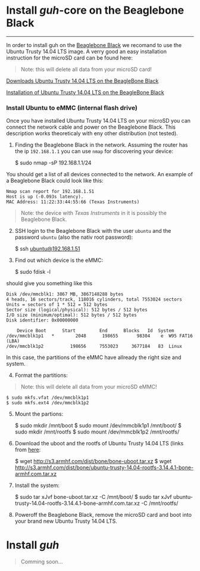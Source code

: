# Install *guh*-core on the Beaglebone Black
--------------------------------------------
In order to install guh on the [Beaglebone Black](http://beagleboard.org/black) we recomand to use the Ubuntu Trusty 14.04 LTS image. A verry good an easy installation instruction for the microSD card can be found here: 

> Note: this will delete all data from your microSD card!

[Downloads Ubuntu Trusty 14.04 LTS on the BeagleBone Black](http://www.armhf.com/download/)

[Installation of Ubuntu Trusty 14.04 LTS on the BeagleBone Black](http://www.armhf.com/boards/beaglebone-black/bbb-sd-install/)

### Install Ubuntu to eMMC (internal flash drive)
Once you have installed Ubuntu Trusty 14.04 LTS on your microSD you can connect the network cable and power on the Beaglebone Black. This description works theoreticaly with eny other distribution (not tested).

1. Finding the Beaglebone Black in the network. Assuming the router has the ip `192.168.1.1` you can use `nmap` for discovering your device:

    $ sudo nmap -sP 192.168.1.1/24

You should get a list of all devices connected to the network. An example of a Beaglebone Black could look like this:

    Nmap scan report for 192.168.1.51
    Host is up (-0.093s latency).
    MAC Address: 11:22:33:44:55:66 (Texas Instruments)
    
> Note: the device with *Texas Instruments* in it is possibly the Beaglebone Black.

2. SSH login to the Beaglebone Black with the user `ubuntu` and the password `ubuntu` (also the nativ root password): 

    $ ssh ubuntu@192.168.1.51
    
3. Find out which device is the eMMC:

    $ sudo fdisk -l
    
should give you something like this
    
    Disk /dev/mmcblk1: 3867 MB, 3867148288 bytes
    4 heads, 16 sectors/track, 118016 cylinders, total 7553024 sectors
    Units = sectors of 1 * 512 = 512 bytes
    Sector size (logical/physical): 512 bytes / 512 bytes
    I/O size (minimum/optimal): 512 bytes / 512 bytes
    Disk identifier: 0x00000000

        Device Boot      Start         End      Blocks   Id  System
    /dev/mmcblk1p1   *        2048      198655       98304    e  W95 FAT16 (LBA)
    /dev/mmcblk1p2          198656     7553023     3677184   83  Linux

In this case, the partitions of the eMMC have allready the right size and system.

4. Format the partitions:
> Note: this will delete all data from your microSD eMMC!
    
    $ sudo mkfs.vfat /dev/mmcblk1p1
    $ sudo mkfs.ext4 /dev/mmcblk1p2

5. Mount the partions:
    
    $ sudo mkdir /mnt/boot
    $ sudo mount /dev/mmcblk1p1 /mnt/boot/
    $ sudo mkdir /mnt/rootfs
    $ sudo mount /dev/mmcblk1p2 /mnt/rootfs/

6. Download the uboot and the rootfs of Ubuntu Trusty 14.04 LTS (links from [here](http://www.armhf.com/download/):

    $ wget http://s3.armhf.com/dist/bone/bone-uboot.tar.xz
    $ wget http://s3.armhf.com/dist/bone/ubuntu-trusty-14.04-rootfs-3.14.4.1-bone-armhf.com.tar.xz

7. Install the system:
    
    $ sudo tar xJvf bone-uboot.tar.xz -C /mnt/boot/
    $ sudo tar xJvf ubuntu-trusty-14.04-rootfs-3.14.4.1-bone-armhf.com.tar.xz -C /mnt/rootfs/

8. Poweroff the Beaglebone Black, remove the microSD card and boot into your brand new Ubuntu Trusty 14.04 LTS.

# Install *guh*

> Comming soon...











